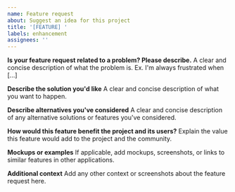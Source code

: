 ```yaml
---
name: Feature request
about: Suggest an idea for this project
title: '[FEATURE] '
labels: enhancement
assignees: ''
---
```


**Is your feature request related to a problem? Please describe.**
A clear and concise description of what the problem is. Ex. I'm always frustrated when [...]

**Describe the solution you'd like**
A clear and concise description of what you want to happen.

**Describe alternatives you've considered**
A clear and concise description of any alternative solutions or features you've considered.

**How would this feature benefit the project and its users?**
Explain the value this feature would add to the project and the community.

**Mockups or examples**
If applicable, add mockups, screenshots, or links to similar features in other applications.

**Additional context**
Add any other context or screenshots about the feature request here. 